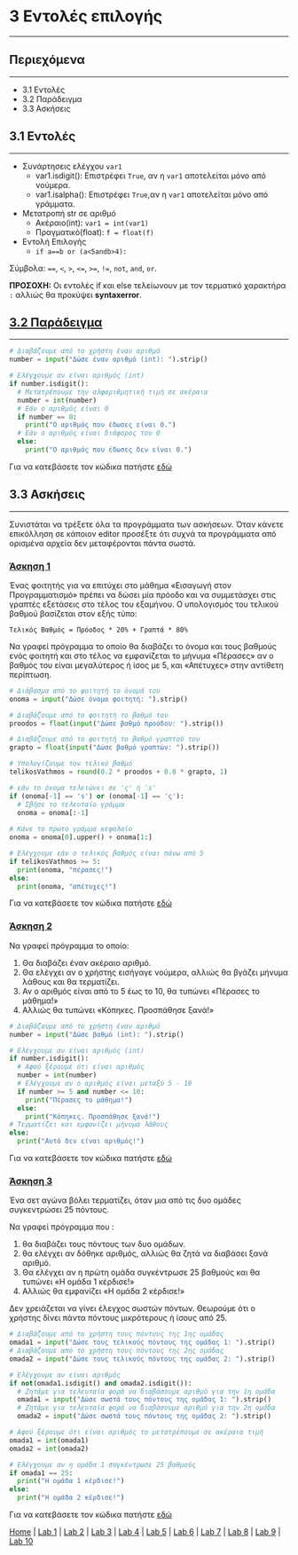 # 3 Εντολές επιλογής

---

## Περιεχόμενα

---

- 3.1 Εντολές
- 3.2 Παράδειγμα
- 3.3 Ασκήσεις

## 3.1 Εντολές

---

- Συνάρτησεις ελέγχου `var1`
  - var1.isdigit(): Επιστρέφει `True`, αν η `var1` αποτελείται μόνο από νούμερα.
  - var1.isalpha(): Επιστρέφει `True`,αν η `var1` αποτελείται μόνο από γράμματα.
- Μετατροπή str σε αριθμό
  - Ακέραιο(int): `var1 = int(var1)`
  - Πραγματικό(float): `f = float(f)`
- Εντολή Επιλογής
  - `if a==b or (a<5andb>4):`

Σύμβολα: `==`, `<`, `>`, `<=`, `>=`, `!=`, `not`, `and`, `or`.

**ΠΡΟΣΟΧΗ:** Οι εντολές if και else τελείωνουν με τον τερματικό χαρακτήρα `:` αλλιώς θα προκύψει **syntaxerror**.

## [3.2 Παράδειγμα](source/lab_03/lab_03_example_1.py)

---

```python
# Διαβάζουμε από το χρήστη έναν αριθμό
number = input("Δώσε έναν αριθμό (int): ").strip()

# Ελέγχουμε αν είναι αριθμός (int)
if number.isdigit():
  # Μετατρέπουμε την αλφαριθμητική τιμή σε ακέραια
  number = int(number)
  # Εάν ο αριθμός είναι 0
  if number == 0:
    print("Ο αριθμός που έδωσες είναι 0.")
  # Εάν ο αριθμός είναι διάφορος του 0
  else:
    print("Ο αριθμός που έδωσες δεν είναι 0.")
```

Για να κατεβάσετε τον κώδικα πατήστε [εδώ](source/lab_03/lab_03_example_1.py)

## 3.3 Ασκήσεις

---

Συνιστάται να τρέξετε όλα τα προγράμματα των ασκήσεων. Όταν κάνετε επικόλληση σε κάποιον editor προσέξτε ότι συχνά τα προγράμματα από ορισμένα αρχεία δεν μεταφέρονται πάντα σωστά.

### [Άσκηση 1](source/lab_03/lab_03_exercise_1.py)

Ένας φοιτητής για να επιτύχει στο μάθημα «Εισαγωγή στον Προγραμματισμό» πρέπει να δώσει μία πρόοδο και να συμμετάσχει στις γραπτές εξετάσεις στο τέλος του εξαμήνου. Ο υπολογισμός του τελικού βαθμού βασίζεται στον εξής τύπο:

`Τελικός Βαθμός = Πρόοδος * 20% + Γραπτά * 80%`

Να γραφεί πρόγραμμα το οποίο θα διαβάζει το όνομα και τους βαθμούς ενός φοιτητή και στο τέλος να εμφανίζεται το μήνυμα «Πέρασες» αν ο βαθμός του είναι μεγαλύτερος ή ίσος με 5, και «Απέτυχες» στην αντίθετη περίπτωση.

```python
# Διάβασμα από το φοιτητή το όνομά του
onoma = input("Δώσε όνομα φοιτητή: ").strip()

# Διαβάζουμε από το φοιτητή το βαθμό του
proodos = float(input("Δώσε βαθμό προόδου: ").strip())

# Διαβάζουμε από το φοιτητή το βαθμό γραπτού του
graptο = float(input("Δώσε βαθμό γραπτών: ").strip())

# Υπολογίζουμε τον τελικό βαθμό
telikosVathmos = round(0.2 * proodos + 0.8 * graptο, 1)

# εάν το όνομα τελειώνει σε 'ς' ή 's'
if (onoma[-1] == 's') or (onoma[-1] == 'ς'):
  # Σβήσε το τελευταίο γράμμα
  onoma = onoma[:-1]
    
# Κάνε το πρώτο γράμμα κεφαλαίο
onoma = onoma[0].upper() + onoma[1:]

# Ελέγχουμε εάν ο τελικός βαθμός είναι πάνω από 5
if telikosVathmos >= 5:
  print(onoma, "πέρασες!")
else:
  print(onoma, "απέτυχες!")
```

Για να κατεβάσετε τον κώδικα πατήστε [εδώ](source/lab_03/lab_03_exercise_1.py)

### [Άσκηση 2](source/lab_03/lab_03_exercise_2.py)

Να γραφεί πρόγραμμα το οποίο:

1. Θα διαβάζει έναν ακέραιο αριθμό.
2. Θα ελέγχει αν ο χρήστης εισήγαγε νούμερα, αλλιώς θα βγάζει μήνυμα λάθους και θα τερματίζει.
3. Αν ο αριθμός είναι από το 5 έως το 10, θα τυπώνει «Πέρασες το μάθημα!»
4. Αλλιώς θα τυπώνει «Κόπηκες. Προσπάθησε ξανά!»

```python
# Διαβάζουμε από το χρήστη έναν αριθμό
number = input("Δώσε βαθμό (int): ").strip()

# Ελέγχουμε αν είναι αριθμός (int)
if number.isdigit():
  # Αφού ξέρουμε ότι είναι αριθμός
  number = int(number)
  # Ελέγχουμε αν ο αριθμός είναι μεταξύ 5 - 10
  if number >= 5 and number <= 10:
    print("Πέρασες το μάθημα!")
  else:
    print("Κόπηκες. Προσπάθησε ξανά!")
# Τερματίζει και εμφανίζει μήνυμα λάθους
else:
  print("Αυτό δεν είναι αριθμός!")
```

Για να κατεβάσετε τον κώδικα πατήστε [εδώ](source/lab_03/lab_03_exercise_2.py)

### [Άσκηση 3](source/lab_03/lab_03_exercise_3.py)

Ένα σετ αγώνα βόλει τερματίζει, όταν μια από τις δυο ομάδες συγκεντρώσει 25 πόντους.

Να γραφεί πρόγραμμα που :

1. θα διαβάζει τους πόντους των δυο ομάδων.
2. θα ελέγχει αν δόθηκε αριθμός, αλλιώς θα ζητά να διαβάσει ξανά αριθμό.
3. Θα ελέγχει αν η πρώτη ομάδα συγκέντρωσε 25 βαθμούς και θα τυπώνει «Η ομάδα 1 κέρδισε!»
4. Αλλιώς θα εμφανίζει «Η ομάδα 2 κέρδισε!»

Δεν χρειάζεται να γίνει έλεγχος σωστών πόντων. Θεωρούμε ότι ο χρήστης δίνει πάντα πόντους μικρότερους ή ίσους από 25.

```python
# Διαβάζουμε από το χρήστη τους πόντους της 1ης ομάδας
omada1 = input("Δώσε τους τελικούς πόντους της ομάδας 1: ").strip()
# Διαβάζουμε από το χρήστη τους πόντους της 2ης ομάδας
omada2 = input("Δώσε τους τελικούς πόντους της ομάδας 2: ").strip()

# Ελέγχουμε αν είναι αριθμός
if not(omada1.isdigit() and omada2.isdigit()):
  # Ζητάμε για τελευταία φορά να διαβάσουμε αριθμό για την 1η ομάδα
  omada1 = input("Δώσε σωστά τους πόντους της ομάδας 1: ").strip()
  # Ζητάμε για τελευταία φορά να διαβάσουμε αριθμό για την 2η ομάδα
  omada2 = input("Δώσε σωστά τους πόντους της ομάδας 2: ").strip()

# Αφού ξέρουμε ότι είναι αριθμός το μετατρέπουμε σε ακέραια τιμή
omada1 = int(omada1)
omada2 = int(omada2)

# Ελέγχουμε αν η ομάδα 1 συγκέντρωσε 25 βαθμούς
if omada1 == 25:
  print("Η ομάδα 1 κέρδισε!")
else:
  print("Η ομάδα 2 κέρδισε!")
```

Για να κατεβάσετε τον κώδικα πατήστε [εδώ](source/lab_03/lab_03_exercise_3.py)

[Home](../README.md) | [Lab 1](lab_01.md) | [Lab 2](lab_02.md) | [Lab 3](lab_03.md) | [Lab 4](lab_04.md) | [Lab 5](lab_05.md) | [Lab 6](lab_06.md) | [Lab 7](lab_07.md) | [Lab 8](lab_08.md) | [Lab 9](lab_09.md) | [Lab 10](lab_10.md)
